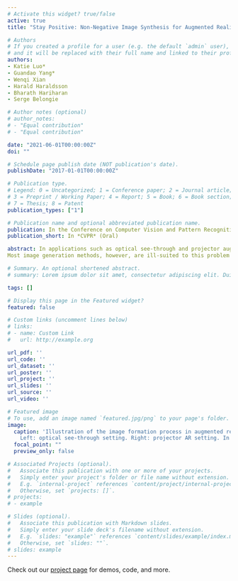 ```yaml
---
# Activate this widget? true/false
active: true
title: "Stay Positive: Non-Negative Image Synthesis for Augmented Reality"

# Authors
# If you created a profile for a user (e.g. the default `admin` user), write the username (folder name) here 
# and it will be replaced with their full name and linked to their profile.
authors:
- Katie Luo*
- Guandao Yang*
- Wenqi Xian
- Harald Haraldsson
- Bharath Hariharan
- Serge Belongie

# Author notes (optional)
# author_notes:
# - "Equal contribution"
# - "Equal contribution"

date: "2021-06-01T00:00:00Z"
doi: ""

# Schedule page publish date (NOT publication's date).
publishDate: "2017-01-01T00:00:00Z"

# Publication type.
# Legend: 0 = Uncategorized; 1 = Conference paper; 2 = Journal article;
# 3 = Preprint / Working Paper; 4 = Report; 5 = Book; 6 = Book section;
# 7 = Thesis; 8 = Patent
publication_types: ["1"]

# Publication name and optional abbreviated publication name.
publication: In the Conference on Computer Vision and Pattern Recognition (Oral)
publication_short: In *CVPR* (Oral)

abstract: In applications such as optical see-through and projector augmented reality, producing images amounts to solving non-negative image generation, where one can only add light to an existing image.
Most image generation methods, however, are ill-suited to this problem setting, as they make the assumption that one can assign arbitrary color to each pixel. In fact, naive application of existing methods fails even in simple domains such as MNIST digits, since one cannot create darker pixels by adding light. We know, however, that the human visual system can be fooled by optical illusions involving certain spatial configurations of brightness and contrast. Our key insight is that one can leverage this behavior to produce high quality images with negligible artifacts. For example, we can create the illusion of darker patches by brightening surrounding pixels. We propose a novel optimization procedure to produce images that satisfy both semantic and non-negativity constraints. Our approach can incorporate existing state-of-the-art methods, and exhibits strong performance in a variety of tasks including image-to-image translation and style transfer.

# Summary. An optional shortened abstract.
# summary: Lorem ipsum dolor sit amet, consectetur adipiscing elit. Duis posuere tellus ac convallis placerat. Proin tincidunt magna sed ex sollicitudin condimentum.

tags: []

# Display this page in the Featured widget?
featured: false

# Custom links (uncomment lines below)
# links:
# - name: Custom Link
#   url: http://example.org

url_pdf: ''
url_code: ''
url_dataset: ''
url_poster: ''
url_project: ''
url_slides: ''
url_source: ''
url_video: ''

# Featured image
# To use, add an image named `featured.jpg/png` to your page's folder. 
image:
  caption: 'Illustration of the image formation process in augmented reality settings.
    Left: optical see-through setting. Right: projector AR setting. In both settings, the image is created by adding light to existing light sources from the real world, which motivates the non-negative image generation problem.'
  focal_point: ""
  preview_only: false

# Associated Projects (optional).
#   Associate this publication with one or more of your projects.
#   Simply enter your project's folder or file name without extension.
#   E.g. `internal-project` references `content/project/internal-project/index.md`.
#   Otherwise, set `projects: []`.
# projects:
# - example

# Slides (optional).
#   Associate this publication with Markdown slides.
#   Simply enter your slide deck's filename without extension.
#   E.g. `slides: "example"` references `content/slides/example/index.md`.
#   Otherwise, set `slides: ""`.
# slides: example
---
```


Check out our [project page](content/projectPages/stayPositive/index.html) for demos, code, and more.
<!-- Supplementary notes can be added here, including [code, math, and images](https://wowchemy.com/docs/writing-markdown-latex/). -->
